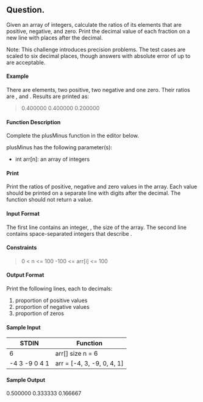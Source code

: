 ## Question.
Given an array of integers, calculate the ratios of its elements that are positive, negative, and zero. Print the decimal value of each fraction on a new line with  places after the decimal.

Note: This challenge introduces precision problems. The test cases are scaled to six decimal places, though answers with absolute error of up to  are acceptable.

#### Example

There are  elements, two positive, two negative and one zero. Their ratios are ,  and . Results are printed as:

> 0.400000
0.400000
0.200000

#### Function Description

Complete the plusMinus function in the editor below.

plusMinus has the following parameter(s):

- int arr[n]: an array of integers

#### Print
Print the ratios of positive, negative and zero values in the array. Each value should be printed on a separate line with  digits after the decimal. The function should not return a value.


#### Input Format

The first line contains an integer, , the size of the array.
The second line contains  space-separated integers that describe .

#### Constraints

  > 0 < n <= 100
    -100 <= arr[i] <= 100


#### Output Format

Print the following  lines, each to  decimals:

1. proportion of positive values
2. proportion of negative values
3. proportion of zeros
#### Sample Input

|STDIN|           Function|
|-----  |         --------|
|6  |             arr[] size n = 6|
|-4 3 -9 0 4 1|   arr = [-4, 3, -9, 0, 4, 1]|
#### Sample Output
> 
0.500000
0.333333
0.166667
